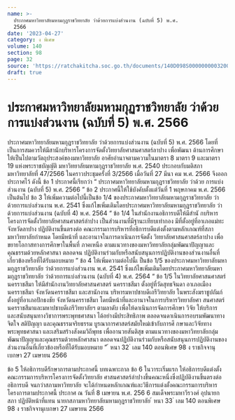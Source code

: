 ```yaml
---
name: >-
  ประกาศมหาวิทยาลัยมหามกุฏราชวิทยาลัย ว่าด้วยการแบ่งส่วนงาน (ฉบับที่ 5) พ.ศ.
  2566
date: '2023-04-27'
category: ง พิเศษ
volume: 140
section: 98
page: 32
source: 'https://ratchakitcha.soc.go.th/documents/140D098S0000000003200.pdf'
draft: true
---
```


# ประกาศมหาวิทยาลัยมหามกุฏราชวิทยาลัย ว่าด้วยการแบ่งส่วนงาน (ฉบับที่ 5) พ.ศ. 2566

ประกาศมหาวิทยาลัยมหามกุฏราชวิทยาลัย ว่าด้วยการแบ่งส่วนงาน (ฉบับที่ 5) พ.ศ. 2566 โดยที่เป็นการสมควรให้มีสานักบริหารโครงการจัดตั้งวิทยาลัยศาสนศาสตร์ลาปาง เพื่อพัฒนา ด้านการศึกษาให้เป็นไปตามวัตถุประสงค์ของมหาวิทยาลัย อาศัยอำนาจตามความในมาตรา 8 มาตรา 9 และมาตรา 19 แห่งพระราชบัญญัติ มหาวิทยาลัยมหามกุฏราชวิทยาลัย พ.ศ. 2540 ประกอบกับมติสภามหาวิทยาลัยที่ 47/2566 ในคราวประชุมครั้งที่ 3/2566 เมื่อวันที่ 27 มีนา คม พ.ศ. 2566 จึงออกประกาศไว้ ดังนี้ ข้อ 1 ประกาศนี้เรียกว่า “ ประกาศมหาวิทยาลัยมหามกุฏราชวิทยาลัย ว่าด้วย การแบ่งส่วนงาน (ฉบับที่ 5) พ.ศ. 2566 ” ข้อ 2 ประกาศนี้ให้ใช้บังคับตั้งแต่วันที่ 1 พฤษภาคม พ.ศ. 2566 เป็นต้นไป ข้อ 3 ให้เพิ่มความต่อไปนี้เป็นข้อ 1/4 ของประกาศมหาวิทยาลัยมหามกุฏราชวิทยาลัย ว่าด้วยการแบ่งส่วนงาน พ.ศ. 2541 ซึ่งแก้ไขเพิ่มเติมโดยประกาศมหาวิทยาลัยมหามกุฏราชวิทยาลัย ว่าด้วยการแบ่งส่วนงาน (ฉบับที่ 4) พ.ศ. 2564 “ ข้อ 1/4 ในสำนักงานอธิการบดีให้มีสำนั กบริหารโครงการจัดตั้งวิทยาลัยศาสนศาสตร์ลำปาง เป็นส่วนงานที่มีฐานะเทียบเท่ากอง มีที่ตั้งอยู่ที่อาเภอแม่ทะ จังหวัดลาปาง ปฏิบัติงานขึ้นตรงต่อ คณะกรรมการบริหารที่อธิการบดีแต่งตั้งตามหลักเกณฑ์ที่สภามหาวิทยาลัยกำหนด โดยมีหน้าที่ และอานาจในการดาเนินการจัดตั้ง วิทยาลัยศาสนศาสตร์ลาปาง เพื่อขยายโอกาสทางการศึกษาในพื้นที่ ภาคเหนือ ตามแนวทางของมหาวิทยาลัยกลุ่มพัฒนาปัญญาและคุณธรรมด้วยหลักศาสนา ตลอดจน ปฏิบัติงานร่วมกับหรือสนับสนุนการปฏิบัติงานของส่วนงานอื่นที่เกี่ยวข้องหรือที่ได้รับมอบหมาย ” ข้อ 4 ให้เพิ่มความต่อไปนี้เ ป็นข้อ 1/5 ของประกาศมหาวิทยาลัยมหามกุฏราชวิทยาลัย ว่าด้วยการแบ่งส่วนงาน พ.ศ. 2541 ซึ่งแก้ไขเพิ่มเติมโดยประกาศมหาวิทยาลัยมหามกุฏราชวิทยาลัย ว่าด้วยการแบ่งส่วนงาน (ฉบับที่ 4) พ.ศ. 2564 “ ข้อ 1/5 ในวิทยาลัยศาสนศาสตร์นครราชสีมา ให้มีสำนักงานวิทยาลัยศาสนศาสตร์ นครราชสีมา ตั้งอยู่ที่วัดสุทธจินดา อาเภอเมืองนครราชสีมา จังหวัดนครราชสีมา และสานักงาน บริหารมหาปชาบดีเถรีวิทยาลัย ในพระสังฆราชูปถัมภ์ ตั้งอยู่ที่อาเภอปักธงชัย จังหวัดนครราชสีมา โดยมีหน้าที่และอานาจในการบริหารวิทยาลัยศา สนศาสตร์นครราชสีมาและมหาปชาบดีเถรีวิทยาลัยฯ ตามลาดับ เพื่อให้ดาเนินการจัดการศึกษา วิจัย ให้บริการ และสนับสนุนทางวิชาการพระพุทธศาสนา ได้อย่างมีประสิทธิภาพ ตลอดจนดาเนินการอบรมพัฒนาทางจิตใจ สติปัญญา และคุณธรรมจริยธรรม บูรณาการศาสตร์สมัยใหม่เข้ากับการศึ กษาและวิจัยทางพระพุทธศาสนา และเสริมสร้างสังคมวิถีพุทธ เพื่ออานวยสันติสุข ตามแนวทางของมหาวิทยาลัยกลุ่มพัฒนาปัญญาและคุณธรรมด้วยหลักศาสนา ตลอดจนปฏิบัติงานร่วมกับหรือสนับสนุนการปฏิบัติงานของส่วนงานอื่นที่เกี่ยวข้องหรือที่ได้รับมอบหมาย ” ้ หนา 32 ่ เลม 140 ตอนพิเศษ 98 ง ราชกิจจานุเบกษา 27 เมษายน 2566

ข้อ 5 ให้อธิการบดีรักษาการตามประกาศนี้ บทเฉพาะกาล ข้อ 6 ในวาระเริ่มแรก ให้อธิการบดีแต่งตั้งคณะกรรมการบริหารโครงการจัดตั้งวิทยาลัย ศาสนศาสตร์ลำปางขึ้นคณะหนึ่งซึ่งปฏิบัติงานขึ้นตรงต่ออธิการบดี จนกว่าสภามหาวิทยาลัย จะได้กำหนดหลักเกณฑ์และวิธีการแต่งตั้งคณะกรรมการบริหารโครงการตามประกาศนี้ ประกาศ ณ วันที่ 8 เมษายน พ.ศ. 256 6 สมเด็จพระมหาวีรวงศ์ อุปนายกสภา ปฏิบัติหน้าที่แทน นายกสภามหาวิทยาลัยมหามกุฏราชวิทยาลัย ้ หนา 33 ่ เลม 140 ตอนพิเศษ 98 ง ราชกิจจานุเบกษา 27 เมษายน 2566
